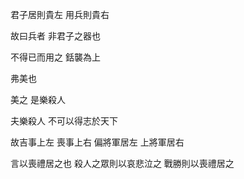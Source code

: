 君子居則貴左
用兵則貴右

故曰兵者
非君子之器也

不得已而用之
銛襲為上

弗美也

美之
是樂殺人

夫樂殺人
不可以得志於天下

故吉事上左
喪事上右
偏將軍居左
上將軍居右

言以喪禮居之也
殺人之眾則以哀悲泣之
戰勝則以喪禮居之
